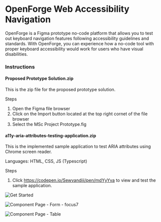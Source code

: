 # OpenForge Web Accessibility Navigation

OpenForge is a Figma prototype no-code platform that allows you to test out keyboard navigation features following accessibility guidelines and standards. With OpenForge, you can experience how a no-code tool with proper keyboard accessibility would work for users who have visual disabilities.

### Instructions

#### Proposed Prototype Solution.zip
This is the zip file for the proposed prototype solution.

Steps
1. Open the Figma file browser
2. Click on the Import button located at the top right cornet of the file browser
3. Select the MSc Project Prototype.fig


#### a11y-aria-attributes-testing-application.zip
This is the implemented sample application to test ARIA attributes using Chrome screen reader.

Languages: HTML, CSS, JS (Typescript)

Steps
1. Click https://codepen.io/Sewvandiii/pen/mdYyYva to view and test the sample application.


![Get Started](https://github.com/Sewvandiii/OpenForge-Web-A11y-Navigation/assets/61576355/7de44924-f7ac-42ca-97b7-47c3d837dcca)

![Component Page - Form - focus7](https://github.com/Sewvandiii/OpenForge-Web-A11y-Navigation/assets/61576355/988f5891-bf7e-46c0-9029-2dd1470f7e6f)

![Component Page - Table](https://github.com/Sewvandiii/OpenForge-Web-A11y-Navigation/assets/61576355/cd08e14b-d807-47cb-8b71-2c4bc3703634)




